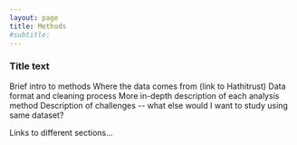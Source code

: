 ```yaml
---
layout: page
title: Methods
#subtitle: 
---
```


### Title text

Brief intro to methods
Where the data comes from (link to Hathitrust)
Data format and cleaning process
More in-depth description of each analysis method
Description of challenges -- what else would I want to study using same dataset?

Links to different sections...